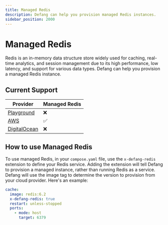 ```yaml
---
title: Managed Redis
description: Defang can help you provision managed Redis instances.
sidebar_position: 2000
---
```


# Managed Redis

Redis is an in-memory data structure store widely used for caching, real-time analytics, and session management due to its high performance, low latency, and support for various data types. Defang can help you provision a managed Redis instance.

## Current Support

| Provider | Managed Redis |
| --- | --- |
| [Playground](/docs/providers/playground.md#managed-redis) | ❌ |
| [AWS](/docs/providers/aws/aws.md#managed-redis) | ✅ |
| [DigitalOcean](/docs/providers/digital-ocean/digital-ocean.md) | ❌ |

## How to use Managed Redis

To use managed Redis, in your `compose.yaml` file, use the `x-defang-redis` extension to define your Redis service. Adding the extension will tell Defang to provision a managed instance, rather than running Redis as a service. Defang will use the image tag to determine the version to provision from your cloud provider. Here's an example:

```yaml
cache:
  image: redis:6.2
  x-defang-redis: true
  restart: unless-stopped
  ports:
    - mode: host
      target: 6379
```

